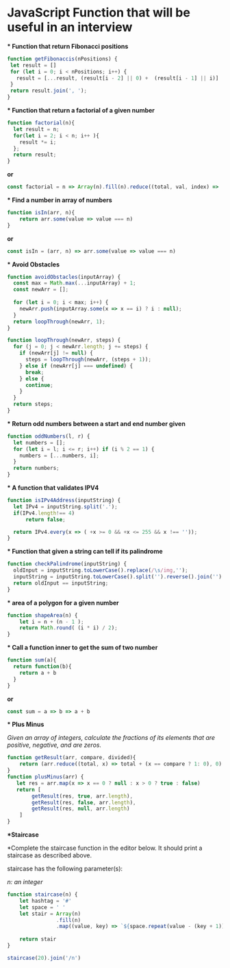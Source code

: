 # JavaScript Function that will be useful in an interview


 
 __* Function that return Fibonacci positions__
 
 ```javascript
 function getFibonaccis(nPositions) {
  let result = []
  for (let i = 0; i < nPositions; i++) {
    result = [...result, (result[i - 2] || 0) +  (result[i - 1] || i)]
  }
  return result.join(', ');
}
 ```
 
 
__* Function that return a factorial of a given number__
 
 ```javascript
 function factorial(n){
   let result = n;
   for(let i = 2; i < n; i++ ){
     result *= i;
   };
   return result;
 }
 ```
__or__
 ```javascript
 const factorial = n => Array(n).fill(n).reduce((total, val, index) =>  total * (val - index))
 ```
 
 
__* Find a number in array of numbers__

```javascript
function isIn(arr, n){
	return arr.some(value => value === n)
}
```
__or__
```javascript
const isIn = (arr, n) => arr.some(value => value === n)
```


__* Avoid Obstacles__

```javascript
function avoidObstacles(inputArray) {
  const max = Math.max(...inputArray) + 1;
  const newArr = [];
  
  for (let i = 0; i < max; i++) {
    newArr.push(inputArray.some(x => x == i) ? i : null);
  }
  return loopThrough(newArr, 1);
}

function loopThrough(newArr, steps) {
  for (j = 0; j < newArr.length; j += steps) {
    if (newArr[j] != null) {
      steps = loopThrough(newArr, (steps + 1));
    } else if (newArr[j] === undefined) {
      break;
    } else {
      continue;
    }
  }
  return steps;
}
```


__* Return odd numbers between a start and end number given__
 
```javascript
function oddNumbers(l, r) {
  let numbers = [];
  for (let i = l; i <= r; i++) if (i % 2 == 1) {
    numbers = [...numbers, i];
  }
  return numbers;
}
```


__* A function that validates IPV4__

```javascript
function isIPv4Address(inputString) {
  let IPv4 = inputString.split('.');
  if(IPv4.length!== 4)
      return false;

  return IPv4.every(x => ( +x >= 0 && +x <= 255 && x !== ''));
}
```


__* Function that given a string can tell if its palindrome__

```javascript
function checkPalindrome(inputString) {
  oldInput = inputString.toLowerCase().replace(/\s/img,'');
  inputString = inputString.toLowerCase().split('').reverse().join('').replace(/\s/img,'');
  return oldInput == inputString;
}
```

__* area of a polygon for a given number__

```javascript
function shapeArea(n) {
    let i = n + (n - 1 );
    return Math.round( (i * i) / 2);
}
```

__* Call a function inner to get the sum of two number__

```javascript
function sum(a){
  return function(b){
    return a + b
  }
}
```
__or__
```javascript
const sum = a => b => a + b
```

__* Plus Minus__

*Given an array of integers, calculate the fractions of its elements that are positive, negative, and are zeros.*

```javascript
function getResult(arr, compare, divided){
    return (arr.reduce((total, x) => total + (x == compare ? 1: 0), 0) / divided).toFixed(6)
}
function plusMinus(arr) {
   let res = arr.map(x => x == 0 ? null : x > 0 ? true : false)
   return [
        getResult(res, true, arr.length), 
        getResult(res, false, arr.length),
        getResult(res, null, arr.length)
    ]
}
```

__*Staircase__

*Complete the staircase function in the editor below. It should print a staircase as described above.

staircase has the following parameter(s):

*n: an integer*
```javascript
function staircase(n) {
    let hashtag = '#'
    let space = ' '
    let stair = Array(n)
                .fill(n)
                .map((value, key) => `${space.repeat(value - (key + 1))}${hashtag.repeat(key + 1)}`)
                    
    return stair
}

staircase(20).join('/n')
```
